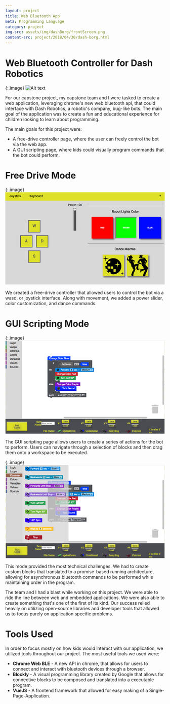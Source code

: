 ```yaml
---
layout: project
title: Web Bluetooth App
meta: Programming Language
category: project
img-src: assets/img/dashBorg/frontScreen.png
content-src: project/2018/04/30/dash-borg.html
---
```


# Web Bluetooth Controller for Dash Robotics

{:.image}
![Alt text](assets/img/dashBorg/dash_team.JPG "My Title")

For our capstone project, my capstone team and I were tasked to create a web application,
leveraging chrome's new web bluetooth api, that could interface with Dash Robotics,
a robotic's company, bug-like bots. The main goal of the application was to create
a fun and educational experience for children looking to learn about programming.

The main goals for this project were:
* A free-drive controller page, where the user can freely control the bot via the web app.
* A GUI scripting page, where kids could visually program commands that the bot could perform.

# Free Drive Mode

{:.image}
![Alt text](assets/img/dashBorg/FreeDriveMode.png "My Title")

We created a free-drive controller that allowed users to control the bot via a
wasd, or joystick interface. Along with movement, we added a power slider, color
customization, and dance commands.

<!-- *Insert video here* -->


# GUI Scripting Mode

{:.image}
![Alt text](assets/img/dashBorg/GUIMain.png "My Title")

The GUI scripting page allows users to create a series of actions for the bot to perform.
Users can navigate through a selection of blocks and then drag them onto a workspace to be executed.

{:.image}
![Alt text](assets/img/dashBorg/ExampleCommands.png "My Title")

This mode provided the most technical challenges. We had to create custom blocks that translated to
a promise-based running architecture, allowing for asynchronous bluetooth commands to be performed
while maintaining order in the program.

<!-- *Insert video here* -->


The team and I had a blast while working on this project. We were able to ride the line
between web and embedded applications. We were also able to create something that's one of the first of its kind.
Our success relied heavily on utilizing open-source libraries and developer tools that allowed
us to focus purely on application specific problems.

# Tools Used
In order to focus mostly on how kids would interact with our application, we utilized tools throughout
our project. The most useful tools we used were:
* **Chrome Web BLE** - A new API in chrome, that allows for users to connect and interact with bluetooth devices through a browser.
* **Blockly** - A visual programming library created by Google that allows for connective blocks to be composed and translated into a executable program.
* **VueJS** - A frontend framework that allowed for easy making of a Single-Page-Application.

<!-- ## Chrome Web Bluetooth
Chrome’s Web-Based Bluetooth uses Bluetooth GATT (BLE 4.0 low energy). From a very conceptual point of view, their API works similar to regular Bluetooth. You have a Device, that device has Services, within those services are Characteristics and you can send and receive Notifications to/from.

As far as code goes, below is an introductory example of connecting to a device using the navigator.bluetooth object, and filtering on a specific service name.

{% highlight javascript %}
navigator.bluetooth.requestDevice()
	Filters:[{
		Services:[‘battery_services’]
	}]
})
{% endhighlight %}

Google’s Web-BLE is a promised based API. So once the user pairs with a device, it will resolve a promise and we get a device object that has basic information, such as the name and advertised services of that device. Because the API is promise based, we can chain commands together using a repeating *.then({...})* keyword
to create the asynchronous yet ordered operations:
* Find the device
* *then* connect to the device
* *then* find a service on the device
* *then* find a characteristic on that service
* *then* read/write the value of that characteristic

That translated to web bluetooth api code looks like the following,

{% highlight javascript %}
navigator.bluetooth.requestDevice()
	Filters:[{
		Services:[‘battery_services’]
	}]
})
.then(device => {
	return device.connectGATT();
})
.then(gattServer => gattServer.getPrimaryService(‘battery_services’))
.then(service => service.getCharacteristic(‘battery_level’))
.then(characteristic => characteristic.readValue())
.then(buffer => {
	let batteryLevel = buffer.getUint8(0);
	console.log(“ The Battery Level is ” + batteryLevel + “%”);
})
{% endhighlight %}

This general structure is great, but it requires the user to connect to the device before every
read/write. To allow for a single connection in the app, we did one scan on all services/characteristics the bot
has and saved a reference to those services/characteristics to user throughout our application.

If you're interested in learning more about Web Bluetooth, you can check out Google's great article about the api.
[Interacting with Bluetooth Devices on the Web](https://developers.google.com/web/updates/2015/07/interact-with-ble-devices-on-the-web) -->
